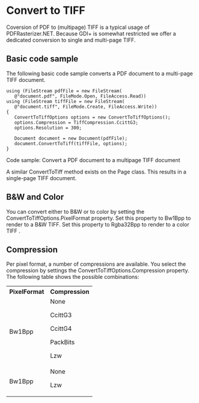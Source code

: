 # Convert to TIFF

Coversion of PDF to (multipage) TIFF is a typical usage of PDFRasterizer.NET. Because GDI+ is somewhat restricted we offer a dedicated conversion to single and multi-page TIFF.



## Basic code sample

The following basic code sample converts a PDF document to a multi-page TIFF document.


```
using (FileStream pdfFile = new FileStream(
   @"document.pdf", FileMode.Open, FileAccess.Read))
using (FileStream tiffFile = new FileStream(
   @"document.tiff", FileMode.Create, FileAccess.Write))
{
   ConvertToTiffOptions options = new ConvertToTiffOptions();
   options.Compression = TiffCompression.CcittG3;
   options.Resolution = 300;

   Document document = new Document(pdfFile);
   document.ConvertToTiff(tiffFile, options);
}
```

Code sample: Convert a PDF document to a multipage TIFF document


A similar ConvertToTiff method exists on the Page class. This results in a single-page TIFF document.



## B&W and Color

You can convert either to B&W or to color by setting the ConvertToTiffOptions.PixelFormat property. Set this property to Bw1Bpp to render to a B&W TIFF. Set this property to Rgba32Bpp to render to a color TIFF .



## Compression

Per pixel format, a number of compressions are available. You select the compression by settings the ConvertToTiffOptions.Compression property. The following table shows the possible combinations:
&nbsp;<table><tr><th>
PixelFormat</th><th>
Compression</th></tr><tr><td>
Bw1Bpp</td><td>
None


CcittG3


CcittG4


PackBits


Lzw</td></tr><tr><td>
Bw1Bpp</td><td>
None


Lzw</td></tr></table>&nbsp;
